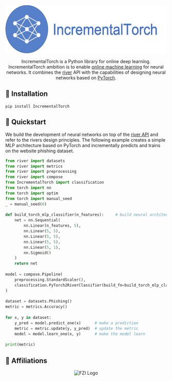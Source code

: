 <p align="center">
  <img height="150px" src="docs/img/logo.png" alt="incremental dl logo">
</p>

<p align="center">
    IncrementalTorch is a Python library for online deep learning.
    IncrementalTorch ambition is to enable <a href="https://www.wikiwand.com/en/Online_machine_learning">online machine learning</a> for neural networks.
    It combines the <a href="https://www.riverml.xyz">river</a> API with the capabilities of designing neural networks based on <a href="https://pytorch.org">PyTorch</a>. 
</p>

## 💈 Installation
```shell
pip install IncrementalTorch
```

## 🍫 Quickstart
We build the development of neural networks on top of the <a href="https://www.riverml.xyz">river API</a> and refer to the rivers design principles.
The following example creates a simple MLP architecture based on PyTorch and incrementally predicts and trains on the website phishing dataset.
```python
from river import datasets
from river import metrics
from river import preprocessing
from river import compose
from IncrementalTorch import classification
from torch import nn
from torch import optim
from torch import manual_seed
_ = manual_seed(0)

def build_torch_mlp_classifier(n_features):     # build neural architecture
    net = nn.Sequential(
        nn.Linear(n_features, 5),
        nn.Linear(5, 5),
        nn.Linear(5, 5),
        nn.Linear(5, 5),
        nn.Linear(5, 1),
        nn.Sigmoid()
    )
    return net

model = compose.Pipeline(
    preprocessing.StandardScaler(),
    classification.PyTorch2RiverClassifier(build_fn=build_torch_mlp_classifier,loss_fn='bce',optimizer_fn=optim.Adam,learning_rate=1e-3)
) 

dataset = datasets.Phishing()
metric = metrics.Accuracy()

for x, y in dataset:
    y_pred = model.predict_one(x)      # make a prediction
    metric = metric.update(y, y_pred)  # update the metric
    model = model.learn_one(x, y)      # make the model learn

print(metric)
```

## 🏫 Affiliations
<p align="center">
    <img src="https://upload.wikimedia.org/wikipedia/de/thumb/4/44/Fzi_logo.svg/1200px-Fzi_logo.svg.png?raw=true" alt="FZI Logo" height="200"/>
</p>